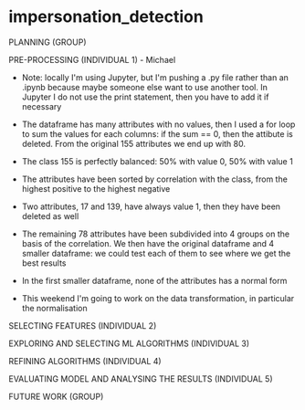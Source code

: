 # impersonation_detection


PLANNING (GROUP)

PRE-PROCESSING (INDIVIDUAL 1) - Michael

* Note: locally I'm using Jupyter, but I'm pushing a .py file rather than an .ipynb because maybe someone else want to use another tool. In Jupyter I do not use the print statement, then you have to add it if necessary  

* The dataframe has many attributes with no values, then I used a for loop to sum the values for each columns: if the sum == 0, then the attibute is deleted. From the original 155 attributes we end up with 80.

* The class 155 is perfectly balanced: 50% with value 0, 50% with value 1

* The attributes have been sorted by correlation with the class, from the highest positive to the highest negative 

* Two attributes, 17 and 139, have always value 1, then they have been deleted as well

* The remaining 78 attributes have been subdivided into 4 groups on the basis of the correlation. We then have the original dataframe and 4 smaller dataframe: we could test each of them to see where we get the best results 

* In the first smaller dataframe, none of the attributes has a normal form

* This weekend I'm going to work on the data transformation, in particular the normalisation



SELECTING FEATURES (INDIVIDUAL 2)

EXPLORING AND SELECTING ML ALGORITHMS (INDIVIDUAL 3)

REFINING ALGORITHMS (INDIVIDUAL 4)

EVALUATING MODEL AND ANALYSING THE RESULTS (INDIVIDUAL 5)

FUTURE WORK (GROUP)